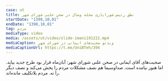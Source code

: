```yaml
---
case: ut
title: نطق رئیس شورایاری محله وصال در صحن علنی شورای شهر
startDate: "1398,10,01"
endDate: "1398,10,01"
tag: مردم
mediaType: video
media: /assets/ut/video/slide-imani191222.mp4
mediaCaption: ویدئو صحبت‌های ایمانی در شورای شهر
mediaCaptionUrl: https://t.me/UniBTeh/394
---
```

صحبت‌های آقای ایمانی در صحن علنی شورای شهر: آبان‌ماه قرار بود طرح جدید بیاید. اما هنوز نیامده است. صداوسیما هم نصف مشکلات مردم را پخش می‌کند و نصف دیگر را نه. مردم بلاتکلیف مانده‌اند.
